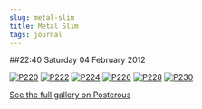 ```yaml
---
slug: metal-slim
title: Metal Slim
tags: journal
---
```


##22:40 Saturday 04 February 2012

[![P220](http://getfile0.posterous.com/getfile/files.posterous.com/thunderrabbit/lsIfDtanwDdwexEiscbygJcqfCEagxFClqHFstnfbwIBIuhhuGomaHeuIhzh/p220.jpg.scaled500.jpg)](http://getfile2.posterous.com/getfile/files.posterous.com/thunderrabbit/lsIfDtanwDdwexEiscbygJcqfCEagxFClqHFstnfbwIBIuhhuGomaHeuIhzh/p220.jpg.scaled1000.jpg) [![P222](http://getfile6.posterous.com/getfile/files.posterous.com/thunderrabbit/HwgzgrkaFkoCIoFfpohiAfFyylhDzAbhHJjEzeswJawHppnedGhInfapfFqD/p222.jpg.scaled500.jpg)](http://getfile4.posterous.com/getfile/files.posterous.com/thunderrabbit/HwgzgrkaFkoCIoFfpohiAfFyylhDzAbhHJjEzeswJawHppnedGhInfapfFqD/p222.jpg.scaled1000.jpg) [![P224](http://getfile2.posterous.com/getfile/files.posterous.com/thunderrabbit/kJatGdsDqxqyfyvspzAAsGhAddAlCCeetftbjGyelxAHvlGucpesupvkslcc/p224.jpg.scaled500.jpg)](http://getfile0.posterous.com/getfile/files.posterous.com/thunderrabbit/kJatGdsDqxqyfyvspzAAsGhAddAlCCeetftbjGyelxAHvlGucpesupvkslcc/p224.jpg.scaled1000.jpg) [![P226](http://getfile8.posterous.com/getfile/files.posterous.com/thunderrabbit/bAbphfxkyejbrzkpoglIcubiCGCnqkHubDgcHGHBGfvBknzbhiaGGcxrnchg/p226.jpg.scaled500.jpg)](http://getfile1.posterous.com/getfile/files.posterous.com/thunderrabbit/bAbphfxkyejbrzkpoglIcubiCGCnqkHubDgcHGHBGfvBknzbhiaGGcxrnchg/p226.jpg.scaled1000.jpg) [![P228](http://getfile9.posterous.com/getfile/files.posterous.com/thunderrabbit/qkkBAsHrwyxzzBibEnGnnzmCbnedybeqgiCbquFbIBmdcHaCArgyvysbxzAz/p228.jpg.scaled500.jpg)](http://getfile4.posterous.com/getfile/files.posterous.com/thunderrabbit/qkkBAsHrwyxzzBibEnGnnzmCbnedybeqgiCbquFbIBmdcHaCArgyvysbxzAz/p228.jpg.scaled1000.jpg) [![P230](http://getfile3.posterous.com/getfile/files.posterous.com/thunderrabbit/rreEqhsafaEzJdiFJHIpkCszCmzhqrjDuAyrBajofIyrqpCtnlGjxjbpCEup/p230.jpg.scaled500.jpg)](http://getfile7.posterous.com/getfile/files.posterous.com/thunderrabbit/rreEqhsafaEzJdiFJHIpkCszCmzhqrjDuAyrBajofIyrqpCtnlGjxjbpCEup/p230.jpg.scaled1000.jpg)

[See the full gallery on Posterous](http://stream.robnugen.com/metal-slim)
